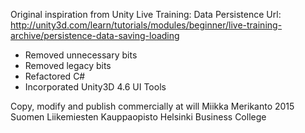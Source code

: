 Original inspiration from Unity Live Training: Data Persistence
Url: http://unity3d.com/learn/tutorials/modules/beginner/live-training-archive/persistence-data-saving-loading

+ Removed unnecessary bits
+ Removed legacy bits
+ Refactored C#
+ Incorporated Unity3D 4.6 UI Tools

Copy, modify and publish commercially at will
Miikka Merikanto 2015
Suomen Liikemiesten Kauppaopisto 
Helsinki Business College